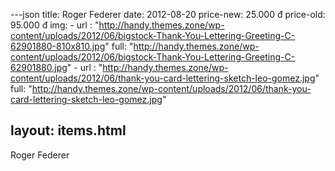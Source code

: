 ---json
title: Roger Federer
date: 2012-08-20
price-new: 25.000 đ
price-old: 95.000 đ
img:
    -
        url : "http://handy.themes.zone/wp-content/uploads/2012/06/bigstock-Thank-You-Lettering-Greeting-C-62901880-810x810.jpg"
        full: "http://handy.themes.zone/wp-content/uploads/2012/06/bigstock-Thank-You-Lettering-Greeting-C-62901880.jpg"
    -
        url : "http://handy.themes.zone/wp-content/uploads/2012/06/thank-you-card-lettering-sketch-leo-gomez.jpg"
        full: "http://handy.themes.zone/wp-content/uploads/2012/06/thank-you-card-lettering-sketch-leo-gomez.jpg"

layout: items.html
---
Roger Federer

